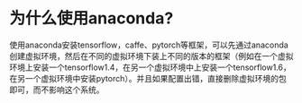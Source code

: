 # 为什么使用anaconda?
使用anaconda安装tensorflow，caffe、pytorch等框架，可以先通过anaconda创建虚拟环境，然后在不同的虚拟环境下装上不同的版本的框架（例如在一个虚拟环境上安装一个tensorflow1.4，在另一个虚拟环境中上安装一个tensorflow1.6，在另一个虚拟环境中安装pytorch）。并且如果配置出错，直接删除虚拟环境的包即可，而不影响这个系统。
